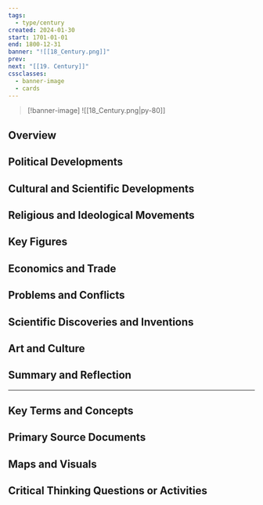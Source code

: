 ```yaml
---
tags:
  - type/century
created: 2024-01-30
start: 1701-01-01
end: 1800-12-31
banner: "![[18_Century.png]]"
prev: 
next: "[[19. Century]]"
cssclasses:
  - banner-image
  - cards
---
```

>[!banner-image] ![[18_Century.png|py-80]]
>
## Overview
## Political Developments
## Cultural and Scientific Developments
## Religious and Ideological Movements
## Key Figures
## Economics and Trade
## Problems and Conflicts
## Scientific Discoveries and Inventions
## Art and Culture
## Summary and Reflection
---
## Key Terms and Concepts
## Primary Source Documents
## Maps and Visuals
## Critical Thinking Questions or Activities


